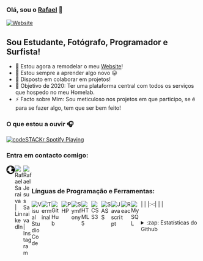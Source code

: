 ### Olá, sou o [Rafael][website] 👋

[![Website](https://img.shields.io/website?label=rafaeljesusaraiva.pt&style=for-the-badge&url=https%3A%2F%2Frafaeljesusaraiva.pt)](https://rafaeljesusaraiva.pt)

## Sou Estudante, Fotógrafo, Programador e Surfista!

- 🔭 Estou agora a remodelar o meu [Website][website]!
- 🌱 Estou sempre a aprender algo novo 😛
- 👯 Disposto em colaborar em projetos!
- 🥅 Objetivo de 2020: Ter uma plataforma central com todos os serviços que hospedo no meu Homelab.
- ⚡ Facto sobre Mim: Sou meticuloso nos projetos em que participo, se é para se fazer algo, tem que ser bem feito!

### O que estou a ouvir 🎧
[<img src="https://novatorem.rafaeljesusaraiva.vercel.app/api/spotify-playing" alt="codeSTACKr Spotify Playing" width="350" />](https://open.spotify.com/user/11121529647)

### Entra em contacto comigo:

[<img align="left" alt="rafaeljesusaraiva.pt" width="22px" src="https://raw.githubusercontent.com/iconic/open-iconic/master/svg/globe.svg" />][website]
[<img align="left" alt="Rafael Saraiva | LinkedIn" width="22px" src="https://cdn.jsdelivr.net/npm/simple-icons@v3/icons/linkedin.svg" />][linkedin]
[<img align="left" alt="Rafael Jesus Saraiva | Instagram" width="22px" src="https://cdn.jsdelivr.net/npm/simple-icons@v3/icons/instagram.svg" />][instagram]

<br />
<br />

### Línguas de Programação e Ferramentas:

|<img align="left" alt="Visual Studio Code" width="26px" src="https://cdn.jsdelivr.net/npm/simple-icons@v3/icons/visualstudiocode.svg" />
<img align="left" alt="Terminal" width="26px" src="https://cdn.jsdelivr.net/npm/simple-icons@v3/icons/linux.svg" />
<img align="left" alt="GitHub" width="26px" src="https://cdn.jsdelivr.net/npm/simple-icons@v3/icons/github.svg" />|
|:-:|
|<img align="left" alt="PHP" width="26px" src="https://cdn.jsdelivr.net/npm/simple-icons@v3/icons/php.svg" />
<img align="left" alt="Symfony" width="26px" src="https://cdn.jsdelivr.net/npm/simple-icons@v3/icons/symfony.svg" />
<img align="left" alt="HTML5" width="26px" src="https://cdn.jsdelivr.net/npm/simple-icons@v3/icons/html5.svg" />
<img align="left" alt="CSS3" width="26px" src="https://cdn.jsdelivr.net/npm/simple-icons@v3/icons/css3.svg" />
<img align="left" alt="SASS" width="26px" src="https://cdn.jsdelivr.net/npm/simple-icons@v3/icons/sass.svg" />
<img align="left" alt="Javascript" width="26px" src="https://cdn.jsdelivr.net/npm/simple-icons@v3/icons/javascript.svg" />
<img align="left" alt="React" width="26px" src="https://cdn.jsdelivr.net/npm/simple-icons@v3/icons/react.svg" />
<img align="left" alt="MySQL" width="26px" src="https://cdn.jsdelivr.net/npm/simple-icons@v3/icons/mysql.svg" />|

<br/>

<details>
  <summary>:zap: Estatísticas do Github</summary>

  <img align="left" alt="Rafael's Github Stats" src="https://github-readme-stats.rafaeljesusaraiva.vercel.app/api?username=rafaeljesusaraiva&show_icons=true&hide_border=true" />

</details>

[website]: https://rafaeljesusaraiva.pt
[instagram]: https://instagram.com/rafaeljesusaraiva
[linkedin]: https://www.linkedin.com/in/rafaeljesusaraiva/